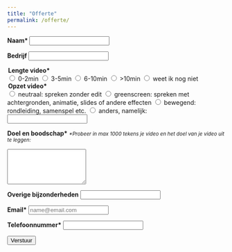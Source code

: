 ```yaml
---
title: "Offerte"
permalink: /offerte/
---
```


<script type="text/javascript">var submitted=false;</script>
<iframe name="hidden_iframe" id="hidden_iframe" style="display:none;" onload="if(submitted)  {window.location='https://gysbertjapix.github.io/thanks/';}"></iframe>

<form class="form" action="https://docs.google.com/forms/u/0/d/e/1FAIpQLSehi6hz4h-a02lqrSbJ9DreY2nSjbxvEpmk-cBnUPosEbwVJQ/formResponse" method="post" target="hidden_iframe"
    onsubmit="submitted=true;">
  
  <label><strong>Naam*</strong></label>
  <input name="entry.2005620554" type="text" required />
  
  <label><strong>Bedrijf</strong></label>
  <input name="entry.764249793" type="text" />
  
  <legend><strong>Lengte video*</strong></legend>
  <label><input type="radio" name="entry.1423248220" class="btn" value="0-2min" id="group_1423248220_1"/> 0-2min </label>
  <label><input type="radio" name="entry.1423248220" class="btn" value="3-5min" id="group_1423248220_2"/> 3-5min </label>
  <label><input type="radio" name="entry.1423248220" class="btn" value="6-10min" id="group_1423248220_3"/> 6-10min </label>
  <label><input type="radio" name="entry.1423248220" class="btn" value=">10min" id="group_1423248220_4"/> >10min </label>
  <label><input type="radio" name="entry.1423248220" class="btn" value="weet ik nog niet" id="group_1423248220_5"/> weet ik nog niet </label>

  <legend><strong>Opzet video*</strong></legend>
  <label><input type="radio" name="entry.1467810461" class="btn" value="neutraal: spreken zonder edit" id="group_1467810461_1"/> neutraal: spreken zonder edit </label>
  <label><input type="radio" name="entry.1467810461" class="btn" value="greenscreen: spreken met achtergronden, animatie, slides of andere effecten" id="group_1467810461_2"/> greenscreen: spreken met achtergronden, animatie, slides of andere effecten </label>
  <label><input type="radio" name="entry.1467810461" class="btn" value="bewegend: rondleiding, samenspel etc." id="group_1467810461_3"/> bewegend: rondleiding, samenspel etc. </label>
  <label><input type="radio" name="entry.1467810461" class="btn" value="anders, namelijk:" id="group_1467810461_4"/> anders, namelijk: <input type="text" name="other_reason"/></label>
    </fieldset>
    
  <label><strong>Doel en boodschap*</strong></label>
  <em><small>*Probeer in max 1000 tekens je video en het doel van je video uit te leggen:</small></em>
  <textarea rows="5" name="entry.250976144" maxlength="1000" type="text" required ></textarea>
   
  <label><strong>Overige bijzonderheden</strong></label>
  <input name="entry.1872826293" maxlength="1000" type="text" />
   
  <label><strong>Email*</strong></label>
  <input name="entry.1045781291" type="email" placeholder="name@email.com" required />
  
  <label><strong>Telefoonnummer*</strong></label>
  <input name="entry.1065046570" type="text" required />
  
  <button type="submit">Verstuur</button>
  
</form>
